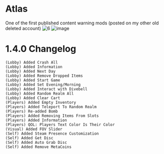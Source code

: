 # Atlas
One of the first published content warning mods (posted on my other old deleted account)
![6](https://github.com/user-attachments/assets/e45d4bc2-fc64-4650-969e-0a143645efd6)
![image](https://github.com/user-attachments/assets/d4479d89-81f5-4147-9498-b561767948d3)
# 1.4.0 Changelog
```(General) Added Change Log Menu
(Lobby) Added Crash All
(Lobby) Added Information
(Lobby) Added Next Day
(Lobby) Added Remove Dropped Items
(Lobby) Added Start Game
(Lobby) Added Set Evening/Morning
(Lobby) Added Interact with Divebell
(Lobby) Added Random Realm All
(Lobby) Added Clear Cart
(Players) Added Empty Inventory
(Players) Added Teleport To Random Realm
(Players) Re-added Bomb
(Players) Added Removing Items From Slots
(Players) Added Information
(Players) QOL: Players Text Color Is Their Color
(Visual) Added FOV Slider
(Self) Added Steam Presence Customization
(Self) Added Get Disc
(Self) Added Auto Grab Disc
(Self) Added Remove MetaCoins
